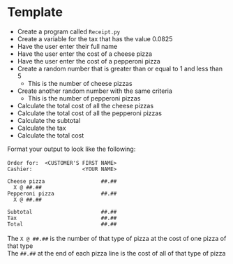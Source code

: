 # Template

- Create a program called `Receipt.py`
- Create a variable for the tax that has the value 0.0825
- Have the user enter their full name
- Have the user enter the cost of a cheese pizza
- Have the user enter the cost of a pepperoni pizza
- Create a random number that is greater than or equal to 1 and less than 5
  - This is the number of cheese pizzas
- Create another random number with the same criteria
  - This is the number of pepperoni pizzas
- Calculate the total cost of all the cheese pizzas
- Calculate the total cost of all the pepperoni pizzas
- Calculate the subtotal
- Calculate the tax
- Calculate the total cost

Format your output to look like the following:\
\
`Order for:  <CUSTOMER'S FIRST NAME>`\
`Cashier:                <YOUR NAME>`\
`                                   `\
`Cheese pizza                  ##.##`\
`  X @ ##.##                        `\
`Pepperoni pizza               ##.##`\
`  X @ ##.##                        `\
`                                   `\
`Subtotal                      ##.##`\
`Tax                           ##.##`\
`Total                         ##.##`\
\
The `X @ ##.##` is the number of that type of pizza at the cost of one pizza of that type\
The `##.##` at the end of each pizza line is the cost of all of that type of pizza

